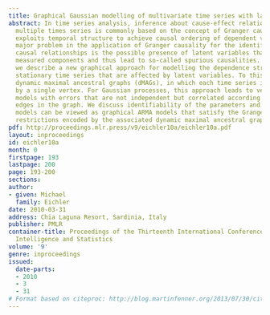 ```yaml
---
title: Graphical Gaussian modelling of multivariate time series with latent variables
abstract: In time series analysis, inference about cause-effect relationships among
  multiple times series is commonly based on the concept of Granger causality, which
  exploits temporal structure to achieve causal ordering of dependent variables. One
  major problem in the application of Granger causality for the identification of
  causal relationships is the possible presence of latent variables that affect the
  measured components and thus lead to so-called spurious causalities. In this paper,
  we describe a new graphical approach for modelling the dependence structure of multivariate
  stationary time series that are affected by latent variables. To this end, we introduce
  dynamic maximal ancestral graphs (dMAGs), in which each time series is represented
  by a single vertex. For Gaussian processes, this approach leads to vector autoregressive
  models with errors that are not independent but correlated according to the dashed
  edges in the graph. We discuss identifiability of the parameters and show that these
  models can be viewed as graphical ARMA models that satisfy the Granger causality
  restrictions encoded by the associated dynamic maximal ancestral graph.
pdf: http://proceedings.mlr.press/v9/eichler10a/eichler10a.pdf
layout: inproceedings
id: eichler10a
month: 0
firstpage: 193
lastpage: 200
page: 193-200
sections: 
author:
- given: Michael
  family: Eichler
date: 2010-03-31
address: Chia Laguna Resort, Sardinia, Italy
publisher: PMLR
container-title: Proceedings of the Thirteenth International Conference on Artificial
  Intelligence and Statistics
volume: '9'
genre: inproceedings
issued:
  date-parts:
  - 2010
  - 3
  - 31
# Format based on citeproc: http://blog.martinfenner.org/2013/07/30/citeproc-yaml-for-bibliographies/
---
```

